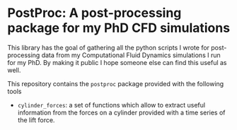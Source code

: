 PostProc: A post-processing package for my PhD CFD simulations
============================================================

This library has the goal of gathering all the python scripts I wrote for post-processing data from my Computational Fluid Dynamics simulations I run for my PhD. By making it public I hope someone else can find this useful as well.

This repository contains the ``postproc`` package provided with the following tools

- ``cylinder_forces``: a set of functions which allow to extract useful information from the forces on a cylinder provided with a time series of the lift force.
